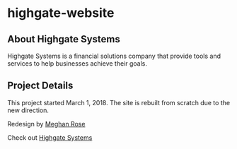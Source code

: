 # highgate-website

## About Highgate Systems

Highgate Systems is a financial solutions company that provide tools and services to help businesses achieve their goals.

## Project Details

This project started March 1, 2018. The site is rebuilt from scratch due to the new direction.

Redesign by [Meghan Rose](https://www.meghanrose.ca/)

Check out [Highgate Systems](https://www.highgatesystems.com/)